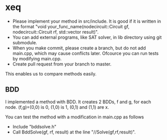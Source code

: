 # xeq

 - Please implement your method in src/include. It is good if it is written in the format "void your_func_name(nodecircuit::Circuit gf, nodecircuit::Circuit rf, std::vector<bool> result)".
 - You can add external programs, like SAT solver, in lib directory using git submodule.
 - When you make commit, please create a branch, but do not add main.cpp, which may cause conflicts later. Ofcource you can run tests by modifying main.cpp.
 - Create pull request from your branch to master.
 
This enables us to compare methods easily.

## BDD

I implemented a method with BDD. It creates 2 BDDs, f and g, for each node. (f,g)=(0,0) is 0, (1,0) is 1, (0,1) and (1,1) are x.

You can test the method with a modification in main.cpp as follows
 - Include "bddsolve.h"
 - Call BddSolve(gf, rf, result) at the line "//Solve(gf,rf,result)".
